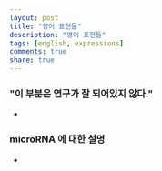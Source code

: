 ```yaml
---
layout: post
title: "영어 표현들"
description: "영어 표현들"
tags: [english, expressions]
comments: true
share: true
---
```



### "이 부분은 연구가 잘 되어있지 않다."

* 


### microRNA 에 대한 설명

* 